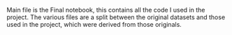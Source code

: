 Main file is the Final notebook, this contains all the code I used in the project. 
The various files are a split between the original datasets and those used in the project, which were derived from those originals.
